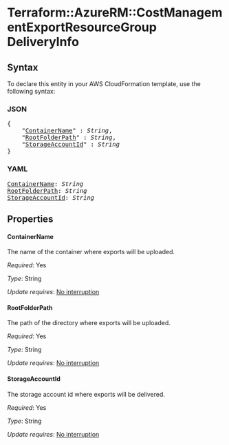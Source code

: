 # Terraform::AzureRM::CostManagementExportResourceGroup DeliveryInfo

## Syntax

To declare this entity in your AWS CloudFormation template, use the following syntax:

### JSON

<pre>
{
    "<a href="#containername" title="ContainerName">ContainerName</a>" : <i>String</i>,
    "<a href="#rootfolderpath" title="RootFolderPath">RootFolderPath</a>" : <i>String</i>,
    "<a href="#storageaccountid" title="StorageAccountId">StorageAccountId</a>" : <i>String</i>
}
</pre>

### YAML

<pre>
<a href="#containername" title="ContainerName">ContainerName</a>: <i>String</i>
<a href="#rootfolderpath" title="RootFolderPath">RootFolderPath</a>: <i>String</i>
<a href="#storageaccountid" title="StorageAccountId">StorageAccountId</a>: <i>String</i>
</pre>

## Properties

#### ContainerName

The name of the container where exports will be uploaded.

_Required_: Yes

_Type_: String

_Update requires_: [No interruption](https://docs.aws.amazon.com/AWSCloudFormation/latest/UserGuide/using-cfn-updating-stacks-update-behaviors.html#update-no-interrupt)

#### RootFolderPath

The path of the directory where exports will be uploaded.

_Required_: Yes

_Type_: String

_Update requires_: [No interruption](https://docs.aws.amazon.com/AWSCloudFormation/latest/UserGuide/using-cfn-updating-stacks-update-behaviors.html#update-no-interrupt)

#### StorageAccountId

The storage account id where exports will be delivered.

_Required_: Yes

_Type_: String

_Update requires_: [No interruption](https://docs.aws.amazon.com/AWSCloudFormation/latest/UserGuide/using-cfn-updating-stacks-update-behaviors.html#update-no-interrupt)

